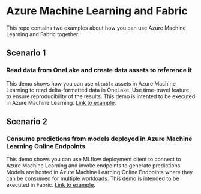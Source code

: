 # Azure Machine Learning and Fabric

This repo contains two examples about how you can use Azure Machine Learning and Fabric together.

## Scenario 1
### Read data from OneLake and create data assets to reference it

This demo shows how you can use `mltable` assets in Azure Machine Learning to read delta-formatted data in OneLake. Use time-travel feature to ensure reproducibility of the results. This demo is intented to be executed in Azure Machine Learning. [Link to example](azureml-read-delta-assets.ipynb).

## Scenario 2
### Consume predictions from models deployed in Azure Machine Learning Online Endpoints

This demo shows you can use MLflow deployment client to connect to Azure Machine Learning and invoke endpoints to generate predictions. Models are hosted in Azure Machine Learning Online Endpoints where they can be consumed for multiple workloads. This demo is intended to be executed in Fabric. [Link to example](fabric-consume-azureml-endpoints.ipynb).